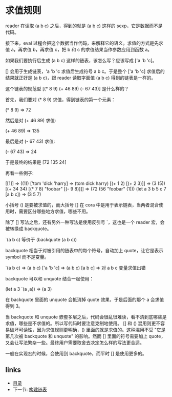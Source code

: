 # 求值规则

reader 在读取 (a b c) 之后，得到的就是 (a b c) 这样的 sexp，它是数据而不是代码。

接下来，eval 过程会把这个数据当作代码，来解释它的语义。求值的方式是先求值 a，再求值 b，再求值 c，把 b 和 c 的求值结果当作参数应用到函数 a。

如果我们要执行后生成 (a b c) 这样的链表，该怎么写？应该写成 ['a 'b 'c]。

[] 会用于生成链表，'a 'b 'c 求值后生成符号 a b c。于是整个 ['a 'b 'c] 求值后的结果就正好是 (a b c)，跟 reader 读取字面值 (a b c) 得到的链表是一样的。

这个链表的规范型 [(* 8 9) (+ 46 89) (- 67 43)] 是什么样的？

首先，我们要对 (* 8 9) 求值，得到链表的第一个元素：

(* 8 9) => 72

然后是对 (+ 46 89) 求值:

(+ 46 89) => 135

最后是对 (- 67 43) 求值:

(- 67 43) => 24

于是最终的结果是 [72 135 24]

再看一些例子:

[[1]] => ((1))
['tom 'dick 'harry] => (tom dick harry)
[(+ 1 2) [(+ 2 3)]] => (3 (5))
[(+ 34 34) [(* 7 8) "foobar" [(- 9 8)]]] => (72 (56 "foobar" (1)))
(let a 3 b 5 c 7 [a b c]) => (3 5 7)

小括号 () 是要被求值的，而大括号 [] 在 cora 中是用于表示链表，当两者混合使用时，需要区分哪些地方求值，哪些不用。

除了 [] 写法之后，还有另外一种写法是使用反引号 `，这也是一个 reader 宏，会被转换成 backquote。

`(a b c) 等价于 (backquote (a b c))

backquote 相当于对被引用的链表中的每个符号，自动加上 quote，让它是表示 symbol 而不是变量。

`(a b c) => (a b c)
['a 'b 'c] => (a b c)
[a b c] => 对 a b c 变量求值出错

backquote 可以和 unquote 结合一起使用：

(let a 3 `(a ,a)) => (a 3)

在 backquote 里面的 unquote 会抵消掉 quote 效果，于是后面的那个 a 会求值得到 3。

当 backquote 和 unquote 嵌套多层之后，代码会很乱很难读，看不清到底哪些是求值，哪些是不求值的。所以写代码时要注意克制地使用。
[] 和 () 混用则更不容易破坏可读性，因为求值规则更明确，() 里面的就是求值的。这种混用不受 "它是第几次被 backquote 和 unquote" 的影响。然而 [] 里面的符号需要加上 quote，又会让写法繁杂一些。最终用户需要取舍去决定怎么样的写法更合适。

一般在实现宏的时候，会使用到 backquote，而平时 [] 是使用更多的。

## links
   * [目录](<SUMMARY.md>)
   * 下一节: [构建链表](<04.2.md>)
